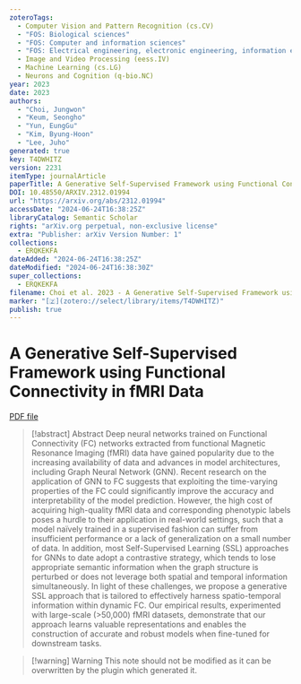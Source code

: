 ```yaml
---
zoteroTags:
  - Computer Vision and Pattern Recognition (cs.CV)
  - "FOS: Biological sciences"
  - "FOS: Computer and information sciences"
  - "FOS: Electrical engineering, electronic engineering, information engineering"
  - Image and Video Processing (eess.IV)
  - Machine Learning (cs.LG)
  - Neurons and Cognition (q-bio.NC)
year: 2023
date: 2023
authors:
  - "Choi, Jungwon"
  - "Keum, Seongho"
  - "Yun, EungGu"
  - "Kim, Byung-Hoon"
  - "Lee, Juho"
generated: true
key: T4DWHITZ
version: 2231
itemType: journalArticle
paperTitle: A Generative Self-Supervised Framework using Functional Connectivity in fMRI Data
DOI: 10.48550/ARXIV.2312.01994
url: "https://arxiv.org/abs/2312.01994"
accessDate: "2024-06-24T16:38:25Z"
libraryCatalog: Semantic Scholar
rights: "arXiv.org perpetual, non-exclusive license"
extra: "Publisher: arXiv Version Number: 1"
collections:
  - ERQKEKFA
dateAdded: "2024-06-24T16:38:25Z"
dateModified: "2024-06-24T16:38:30Z"
super_collections:
  - ERQKEKFA
filename: Choi et al. 2023 - A Generative Self-Supervised Framework using Functional Connectivity in fMRI Data.pdf
marker: "[🇿](zotero://select/library/items/T4DWHITZ)"
publish: true
---
```

# A Generative Self-Supervised Framework using Functional Connectivity in fMRI Data

[PDF file](/Papers/PDFs/Choi%20et%20al.%202023%20-%20A%20Generative%20Self-Supervised%20Framework%20using%20Functional%20Connectivity%20in%20fMRI%20Data.pdf)

> [!abstract] Abstract
> Deep neural networks trained on Functional Connectivity (FC) networks extracted from functional Magnetic Resonance Imaging (fMRI) data have gained popularity due to the increasing availability of data and advances in model architectures, including Graph Neural Network (GNN). Recent research on the application of GNN to FC suggests that exploiting the time-varying properties of the FC could significantly improve the accuracy and interpretability of the model prediction. However, the high cost of acquiring high-quality fMRI data and corresponding phenotypic labels poses a hurdle to their application in real-world settings, such that a model naïvely trained in a supervised fashion can suffer from insufficient performance or a lack of generalization on a small number of data. In addition, most Self-Supervised Learning (SSL) approaches for GNNs to date adopt a contrastive strategy, which tends to lose appropriate semantic information when the graph structure is perturbed or does not leverage both spatial and temporal information simultaneously. In light of these challenges, we propose a generative SSL approach that is tailored to effectively harness spatio-temporal information within dynamic FC. Our empirical results, experimented with large-scale (&gt;50,000) fMRI datasets, demonstrate that our approach learns valuable representations and enables the construction of accurate and robust models when fine-tuned for downstream tasks.

>[!warning] Warning
> This note should not be modified as it can be overwritten by the plugin which generated it.

